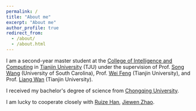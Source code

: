```yaml
---
permalink: /
title: "About me"
excerpt: "About me"
author_profile: true
redirect_from: 
  - /about/
  - /about.html
---
```


I am a second-year master student at the [College of Intelligence and Computing](http://cic.tju.edu.cn/) in [Tianjin University](http://www.tju.edu.cn/) (TJU) under the supervision of Prof. [Song Wang](https://cse.sc.edu/~songwang/) (University of South Carolina), Prof. [Wei Feng](http://cic.tju.edu.cn/faculty/fengwei/index.html) (Tianjin University), and Prof. [Liang Wan](http://cic.tju.edu.cn/faculty/lwan/index.html) (Tianjin University). 

I received my bachelor's degree of science from [Chongqing University](https://www.cqu.edu.cn/).

I am lucky to cooperate closely with [Ruize Han](http://www.ruizehan.cn), [Jiewen Zhao](https://scholar.google.com/citations?user=kjDZaX8AAAAJ&hl=zh-CN).

